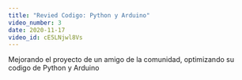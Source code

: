 ```yaml
---
title: "Revied Codigo: Python y Arduino"
video_number: 3
date: 2020-11-17
video_id: cE5LNjwl8Vs
---
```


Mejorando el proyecto de un amigo de la comunidad, optimizando su codigo de Python y Arduino

